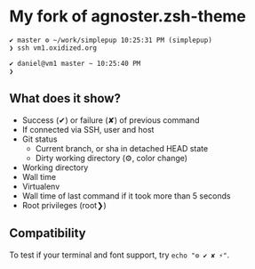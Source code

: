 # My fork of agnoster.zsh-theme

~~~
✔ master ⚙ ~/work/simplepup 10:25:31 PM (simplepup)
❯ ssh vm1.oxidized.org

✔ daniel@vm1 master ~ 10:25:40 PM
❯
~~~

## What does it show?

- Success (✔) or failure (✘) of previous command
- If connected via SSH, user and host
- Git status
  - Current branch, or sha in detached HEAD state
  - Dirty working directory (⚙, color change)
- Working directory
- Wall time
- Virtualenv
- Wall time of last command if it took more than 5 seconds
- Root privileges (root❯)

## Compatibility

To test if your terminal and font support, try `echo "⚙ ✔ ✘ ⚡"`.
